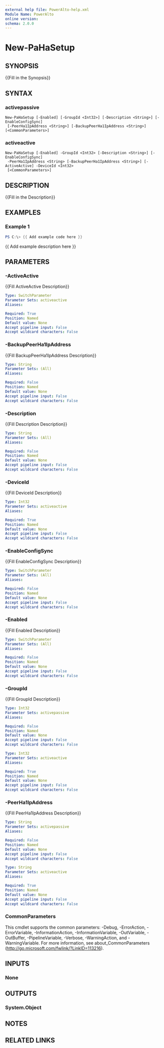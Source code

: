```yaml
---
external help file: PowerAlto-help.xml
Module Name: PowerAlto
online version:
schema: 2.0.0
---
```


# New-PaHaSetup

## SYNOPSIS
{{Fill in the Synopsis}}

## SYNTAX

### activepassive
```
New-PaHaSetup [-Enabled] [-GroupId <Int32>] [-Description <String>] [-EnableConfigSync]
 [-PeerHa1IpAddress <String>] [-BackupPeerHa1IpAddress <String>] [<CommonParameters>]
```

### activeactive
```
New-PaHaSetup [-Enabled] -GroupId <Int32> [-Description <String>] [-EnableConfigSync]
 -PeerHa1IpAddress <String> [-BackupPeerHa1IpAddress <String>] [-ActiveActive] -DeviceId <Int32>
 [<CommonParameters>]
```

## DESCRIPTION
{{Fill in the Description}}

## EXAMPLES

### Example 1
```powershell
PS C:\> {{ Add example code here }}
```

{{ Add example description here }}

## PARAMETERS

### -ActiveActive
{{Fill ActiveActive Description}}

```yaml
Type: SwitchParameter
Parameter Sets: activeactive
Aliases:

Required: True
Position: Named
Default value: None
Accept pipeline input: False
Accept wildcard characters: False
```

### -BackupPeerHa1IpAddress
{{Fill BackupPeerHa1IpAddress Description}}

```yaml
Type: String
Parameter Sets: (All)
Aliases:

Required: False
Position: Named
Default value: None
Accept pipeline input: False
Accept wildcard characters: False
```

### -Description
{{Fill Description Description}}

```yaml
Type: String
Parameter Sets: (All)
Aliases:

Required: False
Position: Named
Default value: None
Accept pipeline input: False
Accept wildcard characters: False
```

### -DeviceId
{{Fill DeviceId Description}}

```yaml
Type: Int32
Parameter Sets: activeactive
Aliases:

Required: True
Position: Named
Default value: None
Accept pipeline input: False
Accept wildcard characters: False
```

### -EnableConfigSync
{{Fill EnableConfigSync Description}}

```yaml
Type: SwitchParameter
Parameter Sets: (All)
Aliases:

Required: False
Position: Named
Default value: None
Accept pipeline input: False
Accept wildcard characters: False
```

### -Enabled
{{Fill Enabled Description}}

```yaml
Type: SwitchParameter
Parameter Sets: (All)
Aliases:

Required: False
Position: Named
Default value: None
Accept pipeline input: False
Accept wildcard characters: False
```

### -GroupId
{{Fill GroupId Description}}

```yaml
Type: Int32
Parameter Sets: activepassive
Aliases:

Required: False
Position: Named
Default value: None
Accept pipeline input: False
Accept wildcard characters: False
```

```yaml
Type: Int32
Parameter Sets: activeactive
Aliases:

Required: True
Position: Named
Default value: None
Accept pipeline input: False
Accept wildcard characters: False
```

### -PeerHa1IpAddress
{{Fill PeerHa1IpAddress Description}}

```yaml
Type: String
Parameter Sets: activepassive
Aliases:

Required: False
Position: Named
Default value: None
Accept pipeline input: False
Accept wildcard characters: False
```

```yaml
Type: String
Parameter Sets: activeactive
Aliases:

Required: True
Position: Named
Default value: None
Accept pipeline input: False
Accept wildcard characters: False
```

### CommonParameters
This cmdlet supports the common parameters: -Debug, -ErrorAction, -ErrorVariable, -InformationAction, -InformationVariable, -OutVariable, -OutBuffer, -PipelineVariable, -Verbose, -WarningAction, and -WarningVariable.
For more information, see about_CommonParameters (http://go.microsoft.com/fwlink/?LinkID=113216).

## INPUTS

### None
## OUTPUTS

### System.Object
## NOTES

## RELATED LINKS
